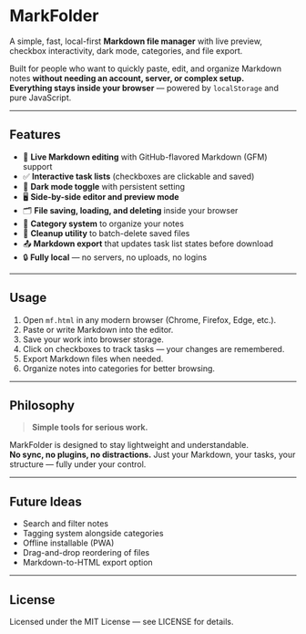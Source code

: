 # MarkFolder

A simple, fast, local-first **Markdown file manager** with live preview, checkbox interactivity, dark mode, categories, and file export.

Built for people who want to quickly paste, edit, and organize Markdown notes **without needing an account, server, or complex setup.**  
**Everything stays inside your browser** — powered by `localStorage` and pure JavaScript.

---

## Features

- 📝 **Live Markdown editing** with GitHub-flavored Markdown (GFM) support
- ✅ **Interactive task lists** (checkboxes are clickable and saved)
- 🌙 **Dark mode toggle** with persistent setting
- 🖥️ **Side-by-side editor and preview mode**
- 🗂️ **File saving, loading, and deleting** inside your browser
- 📂 **Category system** to organize your notes
- 🧹 **Cleanup utility** to batch-delete saved files
- 📤 **Markdown export** that updates task list states before download
- 🔒 **Fully local** — no servers, no uploads, no logins

---

## Usage

1. Open `mf.html` in any modern browser (Chrome, Firefox, Edge, etc.).
2. Paste or write Markdown into the editor.
3. Save your work into browser storage.
4. Click on checkboxes to track tasks — your changes are remembered.
5. Export Markdown files when needed.
6. Organize notes into categories for better browsing.

---

## Philosophy

> **Simple tools for serious work.**

MarkFolder is designed to stay lightweight and understandable.  
**No sync, no plugins, no distractions.** Just your Markdown, your tasks, your structure — fully under your control.

---

## Future Ideas

- Search and filter notes
- Tagging system alongside categories
- Offline installable (PWA)
- Drag-and-drop reordering of files
- Markdown-to-HTML export option

---

## License

Licensed under the MIT License — see LICENSE for details.
